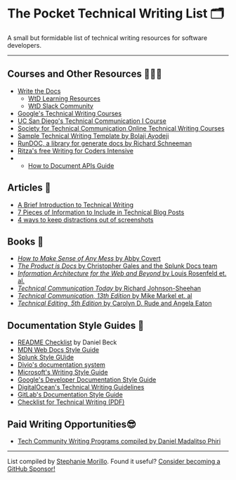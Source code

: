 # The Pocket Technical Writing List 🗂
A small but formidable list of technical writing resources for software developers.

---
## Courses and Other Resources 👨🏾‍💻
- [Write the Docs](https://www.writethedocs.org)
  - [WtD Learning Resources](https://www.writethedocs.org/about/learning-resources/)
  - [WtD Slack Community](https://www.writethedocs.org/slack/)
- [Google's Technical Writing Courses](https://developers.google.com/tech-writing)
- [UC San Diego's Technical Communication I Course](https://extension.ucsd.edu/courses-and-programs/technical-communication-i)
- [Society for Technical Communication Online Technical Writing Courses](https://www.stc.org/education/online-courses/)
- [Sample Technical Writing Template by Bolaji Ayodeji](https://github.com/BolajiAyodeji/technical-writing-template)
- [RunDOC, a library for generate docs by Richard Schneeman](https://github.com/schneems/rundoc)
- [Ritza's free Writing for Coders Intensive](https://ritza.co/writing-for-coders-coding-for-writers-course.html)
- - [How to Document APIs Guide](https://idratherbewriting.com/learnapidoc/)


## Articles 📰
- [A Brief Introduction to Technical Writing](https://www.stephaniemorillo.co/post/a-brief-introduction-to-technical-writing)
- [7 Pieces of Information to Include in Technical Blog Posts](https://www.stephaniemorillo.co/post/7-pieces-of-information-to-include-in-technical-blog-posts)
- [4 ways to keep distractions out of screenshots](https://ddbeck.com/hide-distractions-in-screenshots/)

## Books 📕
- [_How to Make Sense of Any Mess_ by Abby Covert](https://www.amazon.com/How-Make-Sense-Any-Mess/dp/1500615994)
- [_The Product is Docs_ by Christopher Gales and the Splunk Docs team](https://www.amazon.com/Product-Docs-technical-documentation-development/dp/1973589400)
- [_Information Architecture for the Web and Beyond_ by Louis Rosenfeld et. al.](https://www.amazon.com/dp/B015D78JV6/ref=cm_sw_r_tw_dp_U_x_VfYSEbV3F80K4)
- [_Technical Communication Today_ by Richard Johnson-Sheehan](https://www.amazon.com/gp/product/0205171192/ref=dbs_a_def_rwt_bibl_vppi_i6)
- [_Technical Communication, 13th Edition_ by Mike Markel et. al](https://www.macmillanlearning.com/college/us/product/Technical-Communication/p/1319245005)
- [_Technical Editing, 5th Edition_ by Carolyn D. Rude and Angela Eaton](https://www.amazon.com/Technical-Editing-Allyn-Seriesin-Communication/dp/0205786715/ref=pd_lpo_14_t_0/134-4344360-0879020?_encoding=UTF8&pd_rd_i=0205786715&pd_rd_r=41904240-3355-4fdb-b6da-60fd33075a91&pd_rd_w=4dINj&pd_rd_wg=pBam8&pf_rd_p=7b36d496-f366-4631-94d3-61b87b52511b&pf_rd_r=AT3FGPAN9H34TFK18QQT&psc=1&refRID=AT3FGPAN9H34TFK18QQT)

## Documentation Style Guides 📝
- [README Checklist](https://github.com/ddbeck/readme-checklist/blob/main/checklist.md) by Daniel Beck
- [MDN Web Docs Style Guide](https://developer.mozilla.org/en-US/docs/MDN/Guidelines/Writing_style_guide)
- [Splunk Style GUide](https://docs.splunk.com/Documentation/StyleGuide/current/StyleGuide/Howtouse)
- [Divio's documentation system](https://documentation.divio.com/)
- [Microsoft's Writing Style Guide](https://docs.microsoft.com/en-us/style-guide/welcome/)
- [Google's Developer Documentation Style Guide](https://developers.google.com/style)
- [DigitalOcean's Technical Writing Guidelines](https://www.digitalocean.com/community/tutorials/digitalocean-s-technical-writing-guidelines)
- [GitLab's Documentation Style Guide](https://docs.gitlab.com/ee/development/documentation/styleguide.html)
- [Checklist for Technical Writing (PDF)](http://emlab.utep.edu/pdfs/Checklist%20for%20Technical%20Writing.pdf)

## Paid Writing Opportunities😎
- [Tech Community Writing Programs compiled by Daniel Madalitso Phiri](https://github.com/malgamves/CommunityWriterPrograms)

---
List compiled by [Stephanie Morillo](https://www.stephaniemorillo.co/links). Found it useful? [Consider becoming a GitHub Sponsor!](https://www.github.com/sponsors/rubymorillo)
